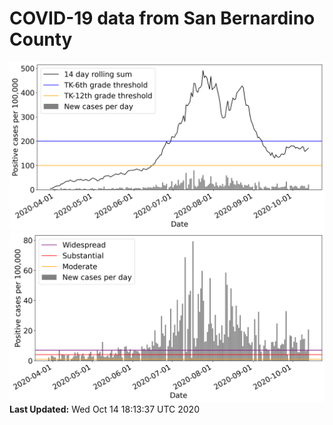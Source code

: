 # COVID-19 data from San Bernardino County
![image1](plots/graph.png)
![image2](plots/classification.png)
**Last Updated:** Wed Oct 14 18:13:37 UTC 2020